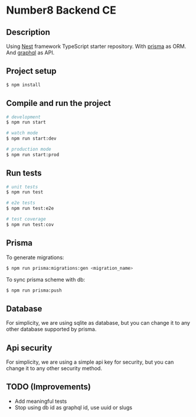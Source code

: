 # Number8 Backend CE

## Description

Using [Nest](https://github.com/nestjs/nest) framework TypeScript starter repository.
With [prisma](https://www.prisma.io/) as ORM.
And [graphql](https://graphql.org/) as API.

## Project setup

```bash
$ npm install
```

## Compile and run the project

```bash
# development
$ npm run start

# watch mode
$ npm run start:dev

# production mode
$ npm run start:prod
```

## Run tests

```bash
# unit tests
$ npm run test

# e2e tests
$ npm run test:e2e

# test coverage
$ npm run test:cov
```

## Prisma

To generate migrations:

```bash
$ npm run prisma:migrations:gen <migration_name>
```

To sync prisma scheme with db:

```bash
$ npm run prisma:push
```

## Database
For simplicity, we are using sqlite as database, but you can change it to any other database supported by prisma.

## Api security

For simplicity, we are using a simple api key for security, but you can change it to any other security method.

## TODO (Improvements)
- Add meaningful tests
- Stop using db id as graphql id, use uuid or slugs